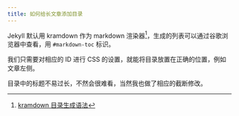 ```yaml
---
title: 如何给长文章添加目录
---
```


Jekyll 默认用 kramdown 作为 markdown 渲染器[^1]，生成的列表可以通过谷歌浏览器中查看，用 `#markdown-toc` 标识。

我们只需要对相应的 ID 进行 CSS 的设置，就能将目录放置在正确的位置，例如文章左侧。

目录中的标题不易过长，不然会很难看，当然我也做了相应的截断修改。

[^1]: [kramdown 目录生成语法](https://kramdown.gettalong.org/converter/html.html)